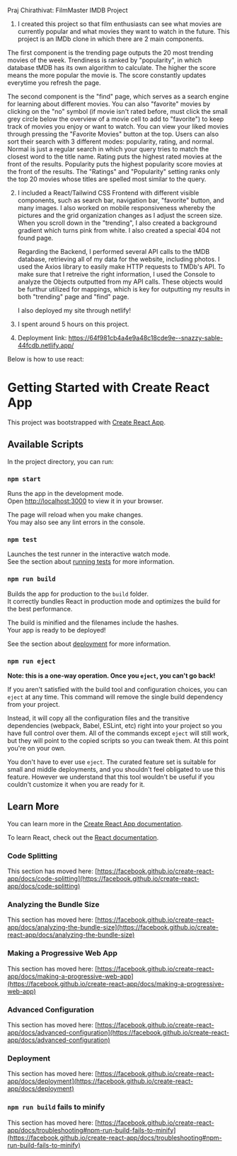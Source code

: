 Praj Chirathivat: FilmMaster IMDB Project

1. I created this project so that film enthusiasts can see what movies are currently popular and what movies they want to watch in the future. This project is an IMDb clone in which there are 2 main components. 

The first component is the trending page outputs the 20 most trending movies of the week. Trendiness is ranked by "popularity", in which database tMDB has its own algorithm to calculate. The higher the score means the more popular the movie is. The score constantly updates everytime you refresh the page. 

The second component is the "find" page, which serves as a search engine for learning about different movies. You can also "favorite" movies by clicking on the "no" symbol (if movie isn't rated before, must click the small grey circle below the overview of a movie cell to add to "favorite") to keep track of movies you enjoy or want to watch. You can view your liked movies through pressing the "Favorite Movies" button at the top. Users can also sort their search with 3 different modes: popularity, rating, and normal. Normal is just a regular search in which your query tries to match the closest word to the title name. Rating puts the highest rated movies at the front of the results. Popularity puts the highest popularity score movies at the front of the results. The "Ratings" and "Popularity" setting ranks only the top 20 movies whose titles are spelled most similar to the query. 

2. I included a React/Tailwind CSS Frontend with different visible components, such as search bar, navigation bar, "favorite" button, and many images. I also worked on mobile responsiveness whereby the pictures and the grid organization changes as I adjust the screen size. When you scroll down in the "trending", I also created a background gradient which turns pink from white. I also created a special 404 not found page. 

    Regarding the Backend, I performed several API calls to the tMDB database, retrieving all of my data for the website, including photos. I used the Axios library to easily make HTTP requests to TMDb's API.
To make sure that I retreive the right information, I used the Console to analyze the Objects outputted from my API calls. These objects would be furthur utilized for mappings, which is key for outputting my results in both "trending" page and "find" page. 

    I also deployed my site through netlify!

3. I spent around 5 hours on this project. 

4. Deployment link: https://64f981cb4a4e9a48c18cde9e--snazzy-sable-44fcdb.netlify.app/


Below is how to use react:

# Getting Started with Create React App

This project was bootstrapped with [Create React App](https://github.com/facebook/create-react-app).

## Available Scripts

In the project directory, you can run:

### `npm start`

Runs the app in the development mode.\
Open [http://localhost:3000](http://localhost:3000) to view it in your browser.

The page will reload when you make changes.\
You may also see any lint errors in the console.

### `npm test`

Launches the test runner in the interactive watch mode.\
See the section about [running tests](https://facebook.github.io/create-react-app/docs/running-tests) for more information.

### `npm run build`

Builds the app for production to the `build` folder.\
It correctly bundles React in production mode and optimizes the build for the best performance.

The build is minified and the filenames include the hashes.\
Your app is ready to be deployed!

See the section about [deployment](https://facebook.github.io/create-react-app/docs/deployment) for more information.

### `npm run eject`

**Note: this is a one-way operation. Once you `eject`, you can't go back!**

If you aren't satisfied with the build tool and configuration choices, you can `eject` at any time. This command will remove the single build dependency from your project.

Instead, it will copy all the configuration files and the transitive dependencies (webpack, Babel, ESLint, etc) right into your project so you have full control over them. All of the commands except `eject` will still work, but they will point to the copied scripts so you can tweak them. At this point you're on your own.

You don't have to ever use `eject`. The curated feature set is suitable for small and middle deployments, and you shouldn't feel obligated to use this feature. However we understand that this tool wouldn't be useful if you couldn't customize it when you are ready for it.

## Learn More

You can learn more in the [Create React App documentation](https://facebook.github.io/create-react-app/docs/getting-started).

To learn React, check out the [React documentation](https://reactjs.org/).

### Code Splitting

This section has moved here: [https://facebook.github.io/create-react-app/docs/code-splitting](https://facebook.github.io/create-react-app/docs/code-splitting)

### Analyzing the Bundle Size

This section has moved here: [https://facebook.github.io/create-react-app/docs/analyzing-the-bundle-size](https://facebook.github.io/create-react-app/docs/analyzing-the-bundle-size)

### Making a Progressive Web App

This section has moved here: [https://facebook.github.io/create-react-app/docs/making-a-progressive-web-app](https://facebook.github.io/create-react-app/docs/making-a-progressive-web-app)

### Advanced Configuration

This section has moved here: [https://facebook.github.io/create-react-app/docs/advanced-configuration](https://facebook.github.io/create-react-app/docs/advanced-configuration)

### Deployment

This section has moved here: [https://facebook.github.io/create-react-app/docs/deployment](https://facebook.github.io/create-react-app/docs/deployment)

### `npm run build` fails to minify

This section has moved here: [https://facebook.github.io/create-react-app/docs/troubleshooting#npm-run-build-fails-to-minify](https://facebook.github.io/create-react-app/docs/troubleshooting#npm-run-build-fails-to-minify)

